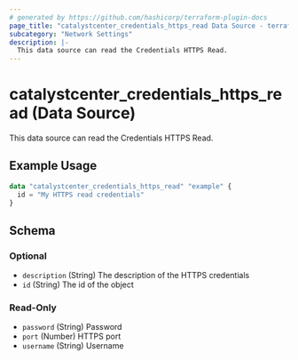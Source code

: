 ```yaml
---
# generated by https://github.com/hashicorp/terraform-plugin-docs
page_title: "catalystcenter_credentials_https_read Data Source - terraform-provider-catalystcenter"
subcategory: "Network Settings"
description: |-
  This data source can read the Credentials HTTPS Read.
---
```


# catalystcenter_credentials_https_read (Data Source)

This data source can read the Credentials HTTPS Read.

## Example Usage

```terraform
data "catalystcenter_credentials_https_read" "example" {
  id = "My HTTPS read credentials"
}
```

<!-- schema generated by tfplugindocs -->
## Schema

### Optional

- `description` (String) The description of the HTTPS credentials
- `id` (String) The id of the object

### Read-Only

- `password` (String) Password
- `port` (Number) HTTPS port
- `username` (String) Username
